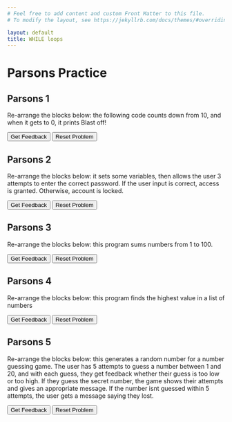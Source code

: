 ```yaml
---
# Feel free to add content and custom Front Matter to this file.
# To modify the layout, see https://jekyllrb.com/docs/themes/#overriding-theme-defaults

layout: default
title: WHILE loops
---
```

# Parsons Practice

## Parsons 1  
Re-arrange the blocks below: the following code counts down from 10, and when it gets to 0, it prints Blast off!
<div id="whileloops-1-sortableTrash" class="sortable-code"></div> 
<div id="whileloops-1-sortable" class="sortable-code"></div> 
<div style="clear:both;"></div> 
<p> 
    <input id="whileloops-1-feedbackLink" value="Get Feedback" type="button" /> 
    <input id="whileloops-1-newInstanceLink" value="Reset Problem" type="button" /> 
</p> 
<script type="text/javascript"> 
(function(){
  var initial = "number = 10\n" +
    "while number &gt; 0:\n" +
    "    print(number)\n" +
    "    number = number - 1\n" +
    "print(&quot;Blast off!&quot;)";
  var parsonsPuzzle = new ParsonsWidget({
    "sortableId": "whileloops-1-sortable",
    "max_wrong_lines": 10,
    "grader": ParsonsWidget._graders.LineBasedGrader,
    "exec_limit": 2500,
    "can_indent": true,
    "x_indent": 50,
    "lang": "en",
    "show_feedback": true
  });
  parsonsPuzzle.init(initial);
  parsonsPuzzle.shuffleLines();
  $("#whileloops-1-newInstanceLink").click(function(event){ 
      event.preventDefault(); 
      parsonsPuzzle.shuffleLines(); 
  }); 
  $("#whileloops-1-feedbackLink").click(function(event){ 
      event.preventDefault(); 
      parsonsPuzzle.getFeedback(); 
  }); 
})(); 
</script>


## Parsons 2 
Re-arrange the blocks below: it sets some variables, then allows the user 3 attempts to enter the correct password. If the user input is correct, access is granted. Otherwise, account is locked.

<div id="whileloops-2-sortableTrash" class="sortable-code"></div> 
<div id="whileloops-2-sortable" class="sortable-code"></div> 
<div style="clear:both;"></div> 
<p> 
    <input id="whileloops-2-feedbackLink" value="Get Feedback" type="button" /> 
    <input id="whileloops-2-newInstanceLink" value="Reset Problem" type="button" /> 
</p> 
<script type="text/javascript"> 
(function(){
  var initial = "correct_password = &quot;secure123&quot;\n" +
    "user_input = &quot;&quot;\n" +
    "attempts = 0\n" +
    "while user_input != correct_password and attempts &lt; 3:\n" +
    "    user_input = input(&quot;Enter password: &quot;)\n" +
    "    attempts = attempts + 1\n" +
    "    \n" +
    "if user_input == correct_password:\n" +
    "    print(&quot;Access granted&quot;)\n" +
    "else:\n" +
    "    print(&quot;Account locked&quot;)";
  var parsonsPuzzle = new ParsonsWidget({
    "sortableId": "whileloops-2-sortable",
    "max_wrong_lines": 10,
    "grader": ParsonsWidget._graders.LineBasedGrader,
    "exec_limit": 2500,
    "can_indent": true,
    "x_indent": 50,
    "lang": "en",
    "show_feedback": true
  });
  parsonsPuzzle.init(initial);
  parsonsPuzzle.shuffleLines();
  $("#whileloops-2-newInstanceLink").click(function(event){ 
      event.preventDefault(); 
      parsonsPuzzle.shuffleLines(); 
  }); 
  $("#whileloops-2-feedbackLink").click(function(event){ 
      event.preventDefault(); 
      parsonsPuzzle.getFeedback(); 
  }); 
})(); 
</script>

## Parsons 3
Re-arrange the blocks below: this program sums numbers from 1 to 100.
<div id="whileloops-3-sortableTrash" class="sortable-code"></div> 
<div id="whileloops-3-sortable" class="sortable-code"></div> 
<div style="clear:both;"></div> 
<p> 
    <input id="whileloops-3-feedbackLink" value="Get Feedback" type="button" /> 
    <input id="whileloops-3-newInstanceLink" value="Reset Problem" type="button" /> 
</p> 
<script type="text/javascript"> 
(function(){
  var initial = "total = 0\n" +
    "number = 1\n" +
    "while number &lt;= 100:\n" +
    "    total = total + number\n" +
    "    number = number + 1\n" +
    "    \n" +
    "print(&quot;Sum of numbers from 1 to 100:&quot;, total)";
  var parsonsPuzzle = new ParsonsWidget({
    "sortableId": "whileloops-3-sortable",
    "max_wrong_lines": 10,
    "grader": ParsonsWidget._graders.LineBasedGrader,
    "exec_limit": 2500,
    "can_indent": true,
    "x_indent": 50,
    "lang": "en",
    "show_feedback": true
  });
  parsonsPuzzle.init(initial);
  parsonsPuzzle.shuffleLines();
  $("#whileloops-3-newInstanceLink").click(function(event){ 
      event.preventDefault(); 
      parsonsPuzzle.shuffleLines(); 
  }); 
  $("#whileloops-3-feedbackLink").click(function(event){ 
      event.preventDefault(); 
      parsonsPuzzle.getFeedback(); 
  }); 
})(); 
</script>

## Parsons 4
Re-arrange the blocks below: this program finds the highest value in a list of numbers

<div id="whileloops-4-sortableTrash" class="sortable-code"></div> 
<div id="whileloops-4-sortable" class="sortable-code"></div> 
<div style="clear:both;"></div> 
<p> 
    <input id="whileloops-4-feedbackLink" value="Get Feedback" type="button" /> 
    <input id="whileloops-4-newInstanceLink" value="Reset Problem" type="button" /> 
</p> 
<script type="text/javascript"> 
(function(){
  var initial = "numbers = [15, 8, 42, 37, 29, 64, 18]\n" +
    "index = 0\n" +
    "highest = numbers[0]\n" +
    "while index &lt; len(numbers):\n" +
    "    if numbers[index] &gt; highest:\n" +
    "        highest = numbers[index]\n" +
    "    index = index + 1\n" +
    "    \n" +
    "print(&quot;The highest value is:&quot;, highest)";
  var parsonsPuzzle = new ParsonsWidget({
    "sortableId": "whileloops-4-sortable",
    "max_wrong_lines": 10,
    "grader": ParsonsWidget._graders.LineBasedGrader,
    "exec_limit": 2500,
    "can_indent": true,
    "x_indent": 50,
    "lang": "en",
    "show_feedback": true
  });
  parsonsPuzzle.init(initial);
  parsonsPuzzle.shuffleLines();
  $("#whileloops-4-newInstanceLink").click(function(event){ 
      event.preventDefault(); 
      parsonsPuzzle.shuffleLines(); 
  }); 
  $("#whileloops-4-feedbackLink").click(function(event){ 
      event.preventDefault(); 
      parsonsPuzzle.getFeedback(); 
  }); 
})(); 
</script>

## Parsons 5
Re-arrange the blocks below: this generates a random number for a number guessing game. The user has 5 attempts to guess a number between 1 and 20, and with each guess, they get feedback whether their guess is too low or too high. If they guess the secret number, the game shows their attempts and gives an appropriate message. If the number isnt guessed within 5 attempts, the user gets a message saying they lost.
<div id="whileloops-5-sortableTrash" class="sortable-code"></div> 
<div id="whileloops-5-sortable" class="sortable-code"></div> 
<div style="clear:both;"></div> 
<p> 
    <input id="whileloops-5-feedbackLink" value="Get Feedback" type="button" /> 
    <input id="whileloops-5-newInstanceLink" value="Reset Problem" type="button" /> 
</p> 
<script type="text/javascript"> 
(function(){
  var initial = "import random\n" +
    "secret = random.randint(1, 20)\n" +
    "guess = 0\n" +
    "attempts = 0\n" +
    "while guess != secret and attempts &lt; 5:\n" +
    "    guess = int(input(&quot;Guess a number between 1 and 20: &quot;))\n" +
    "    attempts = attempts + 1\n" +
    "    if guess &lt; secret:\n" +
    "        print(&quot;Too low!&quot;)\n" +
    "    elif guess &gt; secret:\n" +
    "        print(&quot;Too high!&quot;)\n" +
    "        \n" +
    "if guess == secret:\n" +
    "    print(&quot;You won in&quot;, attempts, &quot;attempts!&quot;)\n" +
    "else:\n" +
    "    print(&quot;You lost! The number was&quot;, secret)";
  var parsonsPuzzle = new ParsonsWidget({
    "sortableId": "whileloops-5-sortable",
    "max_wrong_lines": 10,
    "grader": ParsonsWidget._graders.LineBasedGrader,
    "exec_limit": 2500,
    "can_indent": true,
    "x_indent": 50,
    "lang": "en",
    "show_feedback": true
  });
  parsonsPuzzle.init(initial);
  parsonsPuzzle.shuffleLines();
  $("#whileloops-5-newInstanceLink").click(function(event){ 
      event.preventDefault(); 
      parsonsPuzzle.shuffleLines(); 
  }); 
  $("#whileloops-5-feedbackLink").click(function(event){ 
      event.preventDefault(); 
      parsonsPuzzle.getFeedback(); 
  }); 
})(); 
</script>
